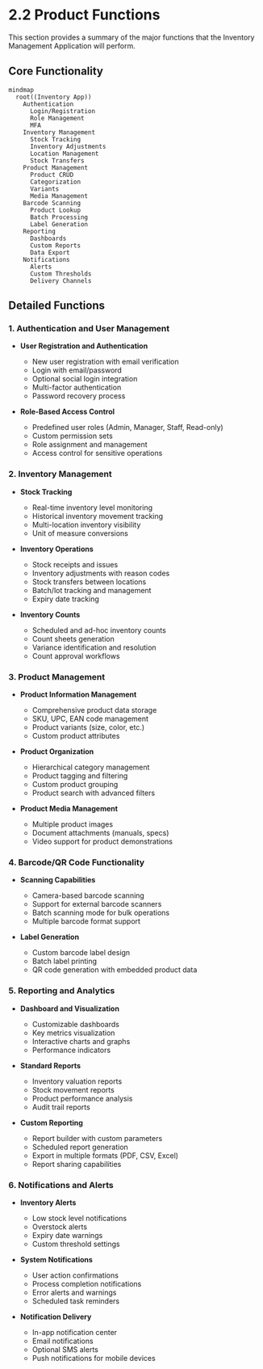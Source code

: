 # 2.2 Product Functions

This section provides a summary of the major functions that the Inventory Management Application will perform.

## Core Functionality

```mermaid
mindmap
  root((Inventory App))
    Authentication
      Login/Registration
      Role Management
      MFA
    Inventory Management
      Stock Tracking
      Inventory Adjustments
      Location Management
      Stock Transfers
    Product Management
      Product CRUD
      Categorization
      Variants
      Media Management
    Barcode Scanning
      Product Lookup
      Batch Processing
      Label Generation
    Reporting
      Dashboards
      Custom Reports
      Data Export
    Notifications
      Alerts
      Custom Thresholds
      Delivery Channels
```

## Detailed Functions

### 1. Authentication and User Management

- **User Registration and Authentication**

  - New user registration with email verification
  - Login with email/password
  - Optional social login integration
  - Multi-factor authentication
  - Password recovery process

- **Role-Based Access Control**
  - Predefined user roles (Admin, Manager, Staff, Read-only)
  - Custom permission sets
  - Role assignment and management
  - Access control for sensitive operations

### 2. Inventory Management

- **Stock Tracking**

  - Real-time inventory level monitoring
  - Historical inventory movement tracking
  - Multi-location inventory visibility
  - Unit of measure conversions

- **Inventory Operations**

  - Stock receipts and issues
  - Inventory adjustments with reason codes
  - Stock transfers between locations
  - Batch/lot tracking and management
  - Expiry date tracking

- **Inventory Counts**
  - Scheduled and ad-hoc inventory counts
  - Count sheets generation
  - Variance identification and resolution
  - Count approval workflows

### 3. Product Management

- **Product Information Management**

  - Comprehensive product data storage
  - SKU, UPC, EAN code management
  - Product variants (size, color, etc.)
  - Custom product attributes

- **Product Organization**

  - Hierarchical category management
  - Product tagging and filtering
  - Custom product grouping
  - Product search with advanced filters

- **Product Media Management**
  - Multiple product images
  - Document attachments (manuals, specs)
  - Video support for product demonstrations

### 4. Barcode/QR Code Functionality

- **Scanning Capabilities**

  - Camera-based barcode scanning
  - Support for external barcode scanners
  - Batch scanning mode for bulk operations
  - Multiple barcode format support

- **Label Generation**
  - Custom barcode label design
  - Batch label printing
  - QR code generation with embedded product data

### 5. Reporting and Analytics

- **Dashboard and Visualization**

  - Customizable dashboards
  - Key metrics visualization
  - Interactive charts and graphs
  - Performance indicators

- **Standard Reports**

  - Inventory valuation reports
  - Stock movement reports
  - Product performance analysis
  - Audit trail reports

- **Custom Reporting**
  - Report builder with custom parameters
  - Scheduled report generation
  - Export in multiple formats (PDF, CSV, Excel)
  - Report sharing capabilities

### 6. Notifications and Alerts

- **Inventory Alerts**

  - Low stock level notifications
  - Overstock alerts
  - Expiry date warnings
  - Custom threshold settings

- **System Notifications**

  - User action confirmations
  - Process completion notifications
  - Error alerts and warnings
  - Scheduled task reminders

- **Notification Delivery**
  - In-app notification center
  - Email notifications
  - Optional SMS alerts
  - Push notifications for mobile devices
